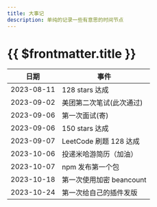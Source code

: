 ```yaml
---
title: 大事记
description: 单纯的记录一些有意思的时间节点
---
```


# {{ $frontmatter.title }}

| 日期       | 事件                     |
| ---------- | ------------------------ |
| 2023-08-11 | 128 stars 达成           |
| 2023-09-02 | 美团第二次笔试(此次通过) |
| 2023-09-06 | 第一次面试(寄)           |
| 2023-09-06 | 150 stars 达成           |
| 2023-09-07 | LeetCode 刷题 128 达成   |
| 2023-10-06 | 投递米哈游简历（加油）   |
| 2023-10-07 | npm 发布第一个包         |
| 2023-10-18 | 第一次使用加密 beancount |
| 2023-10-24 | 第一次给自己的插件发版   |
